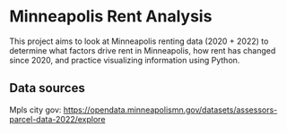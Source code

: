 # Minneapolis Rent Analysis

This project aims to look at Minneapolis renting data (2020 + 2022) to determine what factors drive rent in Minneapolis, how rent has changed since 2020, and practice visualizing information using Python.


## Data sources
Mpls city gov: https://opendata.minneapolismn.gov/datasets/assessors-parcel-data-2022/explore
